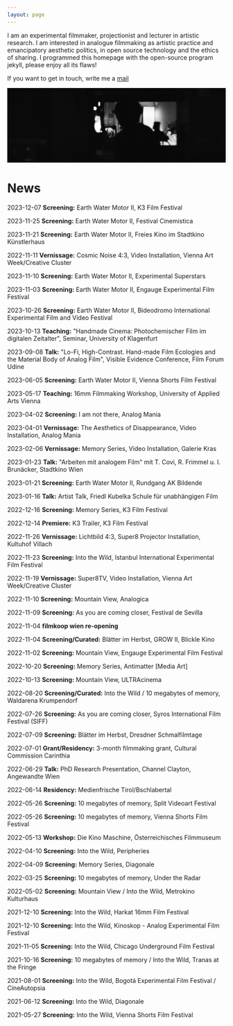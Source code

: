 ```yaml
---
layout: page
---
```


I am an experimental filmmaker, projectionist and lecturer in artistic research. I am interested in analogue filmmaking as artistic practice and emancipatory aesthetic politics, in open source technology and the ethics of sharing. I programmed this homepage with the open-source program jekyll, please enjoy all its flaws!

If you want to get in touch, write me a <a href="mailto:lostlostlost@posteo.net">mail</a>

<img class="solo" src="./assets/img/CosmaGrosser_Projektionist_small.JPG" title=""/><br>

# News

2023-12-07 <strong>Screening:</strong> Earth Water Motor II, K3 Film Festival

2023-11-25 <strong>Screening:</strong> Earth Water Motor II, Festival Cinemistica

2023-11-21 <strong>Screening:</strong> Earth Water Motor II, Freies Kino im Stadtkino Künstlerhaus

2022-11-11 <strong>Vernissage:</strong> Cosmic Noise 4:3, Video Installation, Vienna Art Week/Creative Cluster

2023-11-10 <strong>Screening:</strong> Earth Water Motor II, Experimental Superstars

2023-11-03 <strong>Screening:</strong> Earth Water Motor II, Engauge Experimental Film Festival

2023-10-26 <strong>Screening:</strong> Earth Water Motor II, Bideodromo International Experimental Film and Video Festival

2023-10-13 <strong>Teaching:</strong> "Handmade Cinema: Photochemischer Film im digitalen Zeitalter", Seminar, University of Klagenfurt

2023-09-08 <strong>Talk:</strong> "Lo-Fi, High-Contrast. Hand-made Film Ecologies and the Material Body of Analog Film", Visible Evidence Conference, Film Forum Udine

2023-06-05 <strong>Screening:</strong> Earth Water Motor II, Vienna Shorts Film Festival

2023-05-17 <strong>Teaching:</strong> 16mm Filmmaking Workshop, University of Applied Arts Vienna

2023-04-02 <strong>Screening:</strong> I am not there, Analog Mania

2023-04-01 <strong>Vernissage:</strong> The Aesthetics of Disappearance, Video Installation, Analog Mania

2023-02-06 <strong>Vernissage:</strong> Memory Series, Video Installation, Galerie Kras

2023-01-23 <strong>Talk:</strong> "Arbeiten mit analogem Film" mit T. Covi, R. Frimmel u. I. Brunäcker, Stadtkino Wien

2023-01-21 <strong>Screening:</strong> Earth Water Motor II, Rundgang AK Bildende

2023-01-16 <strong>Talk:</strong> Artist Talk, Friedl Kubelka Schule für unabhängigen Film

2022-12-16 <strong>Screening:</strong> Memory Series, K3 Film Festival

2022-12-14 <strong>Premiere:</strong> K3 Trailer, K3 Film Festival

2022-11-26 <strong>Vernissage:</strong> Lichtbild 4:3, Super8 Projector Installation, Kultuhof Villach

2022-11-23 <strong>Screening:</strong> Into the Wild, Istanbul International Experimental Film Festival

2022-11-19 <strong>Vernissage:</strong> Super8TV, Video Installation, Vienna Art Week/Creative Cluster

2022-11-10 <strong>Screening:</strong> Mountain View, Analogica

2022-11-09 <strong>Screening:</strong> As you are coming closer, Festival de Sevilla

2022-11-04 <strong>filmkoop wien re-opening</strong>

2022-11-04 <strong>Screening/Curated:</strong> Blätter im Herbst, GROW II, Blickle Kino

2022-11-02 <strong>Screening:</strong> Mountain View, Engauge Experimental Film Festival

2022-10-20 <strong>Screening:</strong> Memory Series, Antimatter [Media Art]

2022-10-13 <strong>Screening:</strong> Mountain View, ULTRAcinema

2022-08-20 <strong>Screening/Curated:</strong> Into the Wild / 10 megabytes of memory, Waldarena Krumpendorf

2022-07-26 <strong>Screening:</strong> As you are coming closer, Syros International Film Festival (SIFF)

2022-07-09 <strong>Screening:</strong> Blätter im Herbst, Dresdner Schmalfilmtage

2022-07-01 <strong>Grant/Residency:</strong> 3-month filmmaking grant, Cultural Commission Carinthia

2022-06-29 <strong>Talk:</strong> PhD Research Presentation, Channel Clayton, Angewandte Wien

2022-06-14 <strong>Residency:</strong> Medienfrische Tirol/Bschlabertal

2022-05-26 <strong>Screening:</strong> 10 megabytes of memory, Split Videoart Festival

2022-05-26 <strong>Screening:</strong> 10 megabytes of memory, Vienna Shorts Film Festival

2022-05-13 <strong>Workshop:</strong> Die Kino Maschine, Österreichisches Filmmuseum

2022-04-10 <strong>Screening:</strong> Into the Wild, Peripheries

2022-04-09 <strong>Screening:</strong> Memory Series, Diagonale

2022-03-25 <strong>Screening:</strong> 10 megabytes of memory, Under the Radar

2022-05-02 <strong>Screening:</strong> Mountain View / Into the Wild, Metrokino Kulturhaus

2021-12-10 <strong>Screening:</strong> Into the Wild, Harkat 16mm Film Festival

2021-12-10 <strong>Screening:</strong> Into the Wild, Kinoskop - Analog Experimental Film Festival

2021-11-05 <strong>Screening:</strong> Into the Wild, Chicago Underground Film Festival

2021-10-16 <strong>Screening:</strong> 10 megabytes of memory / Into the Wild, Tranas at the Fringe

2021-08-01 <strong>Screening:</strong> Into the Wild,  Bogotá Experimental Film Festival / CineAutopsia

2021-06-12 <strong>Screening:</strong> Into the Wild, Diagonale

2021-05-27 <strong>Screening:</strong> Into the Wild, Vienna Shorts Film Festival



<!-- # Blog

{% for post in site.posts %}

<a href="{{ post.url }}">{{post.title}}</a><br>

{% endfor %} -->